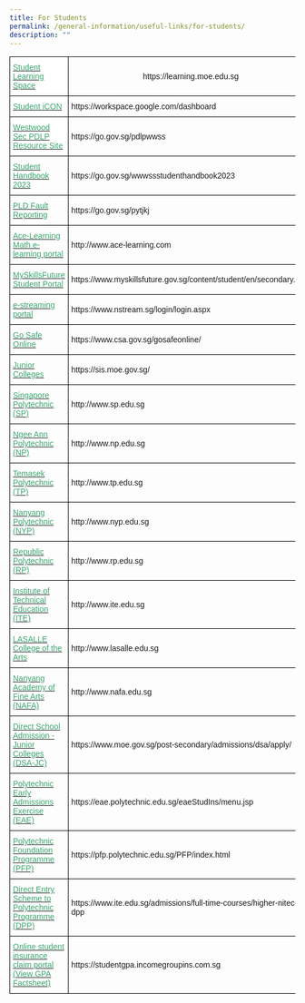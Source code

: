 ```yaml
---
title: For Students
permalink: /general-information/useful-links/for-students/
description: ""
---
```

<style type="text/css">
.tg  {border-collapse:collapse;border-spacing:0;}
.tg td{border-color:black;border-style:solid;border-width:1px;font-family:Arial, sans-serif;font-size:14px;
  overflow:hidden;padding:10px 5px;word-break:normal;}
.tg th{border-color:black;border-style:solid;border-width:1px;font-family:Arial, sans-serif;font-size:14px;
  font-weight:normal;overflow:hidden;padding:10px 5px;word-break:normal;}
.tg .tg-0y1c{background-color:#3AA66F;color:#FFF;font-weight:bold;text-align:left;vertical-align:top}
.tg .tg-zqva{background-color:#FFF;color:#666;text-align:left;vertical-align:top}
.tg .tg-cmm0{background-color:#FFF;color:#666;text-align:left;vertical-align:top}
</style>
<table class="tg">
<thead>
  <tr>
    <th class="tg-zqva"><a href="https://learning.moe.edu.sg/"><span style="text-decoration:none;color:#3AA66F">Student Learning Space</span></a></th>
    <th class="tg-kgfz">https://learning.moe.edu.sg</th>
  </tr>
</thead>
<tbody>
  <tr>
    <td class="tg-zqva"><a href="https://workspace.google.com/dashboard"><span style="text-decoration:none;color:#3AA66F">Student iCON</span></a><br></td>
    <td class="tg-sxrn">https://workspace.google.com/dashboard</td>
  </tr>
	<tr>
    <td class="tg-zqva"><a href="https://go.gov.sg/pdlpwwss"><span style="text-decoration:none;color:#3AA66F">Westwood Sec PDLP Resource Site</span></a><br></td>
    <td class="tg-sxrn">https://go.gov.sg/pdlpwwss</td>
  </tr>
	<tr>
    <td class="tg-7s4v"><a target="_blank" href="https://drive.google.com/file/d/1GSjC_XxSwQJra0EgTCyTdvJEHI32JfNy/view?usp=share_link"><span style="text-decoration:none;color:#3AA66F">Student Handbook 2023</span></a></td>
    <td class="tg-kgfz">https://go.gov.sg/wwwssstudenthandbook2023</td>
  </tr>
		<tr>
    <td class="tg-7s4v"><a href="https://go.gov.sg/pytjkj"><span style="text-decoration:none;color:#3AA66F">PLD Fault Reporting</span></a></td>
    <td class="tg-kgfz">https://go.gov.sg/pytjkj</td>
  </tr>
  <tr>
    <td class="tg-7s4v"><a href="https://www.ace-learning.com/"><span style="text-decoration:none;color:#3AA66F">Ace-Learning Math e-learning portal</span></a></td>
    <td class="tg-kgfz">http://www.ace-learning.com</td>
  </tr>
  <tr>
    <td class="tg-udx9"><a href="https://www.myskillsfuture.gov.sg/content/student/en/secondary.html"><span style="text-decoration:none;color:#3AA66F">MySkillsFuture Student Portal</span></a><br></td>
    <td class="tg-sxrn">https://www.myskillsfuture.gov.sg/content/student/en/secondary.html<br></td>
  </tr>
  <tr>
    <td class="tg-7s4v"><a href="https://www.nstream.sg/login/login.aspx"><span style="text-decoration:none;color:#3AA66F">e-streaming portal</span></a><br></td>
    <td class="tg-kgfz">https://www.nstream.sg/login/login.aspx<br></td>
  </tr>
  <tr>
    <td class="tg-udx9"><a href="https://www.csa.gov.sg/gosafeonline/"><span style="text-decoration:none;color:#3AA66F">Go Safe Online</span></a><br></td>
    <td class="tg-sxrn">https://www.csa.gov.sg/gosafeonline/<br></td>
  </tr>
  <tr>
    <td class="tg-7s4v"><a href="https://sis.moe.gov.sg/"><span style="text-decoration:none;color:#3AA66F">Junior Colleges</span></a></td>
    <td class="tg-kgfz">https://sis.moe.gov.sg/</td>
  </tr>
  <tr>
    <td class="tg-udx9"><a href="http://www.sp.edu.sg/"><span style="text-decoration:none;color:#3AA66F">Singapore Polytechnic (SP) </span></a></td>
    <td class="tg-sxrn">http://www.sp.edu.sg</td>
  </tr>
  <tr>
    <td class="tg-7s4v"><a href="http://www.np.edu.sg/"><span style="text-decoration:none;color:#3AA66F">Ngee Ann Polytechnic (NP)</span></a></td>
    <td class="tg-kgfz">http://www.np.edu.sg</td>
  </tr>
  <tr>
    <td class="tg-udx9"><a href="http://www.tp.edu.sg/"><span style="text-decoration:none;color:#3AA66F">Temasek Polytechnic (TP)</span></a></td>
    <td class="tg-sxrn">http://www.tp.edu.sg</td>
  </tr>
  <tr>
    <td class="tg-7s4v"><a href="http://www.nyp.edu.sg/"><span style="text-decoration:none;color:#3AA66F">Nanyang Polytechnic (NYP)</span></a></td>
    <td class="tg-kgfz">http://www.nyp.edu.sg</td>
  </tr>
  <tr>
    <td class="tg-udx9"><a href="http://www.rp.edu.sg/"><span style="text-decoration:none;color:#3AA66F">Republic Polytechnic (RP)</span></a></td>
    <td class="tg-sxrn">http://www.rp.edu.sg</td>
  </tr>
  <tr>
    <td class="tg-7s4v"><a href="http://www.ite.edu.sg/"><span style="text-decoration:none;color:#3AA66F">Institute of Technical Education (ITE)</span></a></td>
    <td class="tg-kgfz">http://www.ite.edu.sg</td>
  </tr>
  <tr>
    <td class="tg-udx9"><a href="http://www.lasalle.edu.sg/"><span style="text-decoration:none;color:#3AA66F">LASALLE College of the Arts</span></a></td>
    <td class="tg-sxrn">http://www.lasalle.edu.sg</td>
  </tr>
  <tr>
    <td class="tg-7s4v"><a href="http://www.nafa.edu.sg/"><span style="text-decoration:none;color:#3AA66F">Nanyang Academy of Fine Arts (NAFA)</span></a></td>
    <td class="tg-kgfz">http://www.nafa.edu.sg</td>
  </tr>
  <tr>
    <td class="tg-udx9"><a href="https://www.moe.gov.sg/post-secondary/admissions/dsa/apply/"><span style="text-decoration:none;color:#3AA66F">Direct School Admission - Junior Colleges (DSA-JC)</span></a></td>
    <td class="tg-sxrn">https://www.moe.gov.sg/post-secondary/admissions/dsa/apply/</td>
  </tr>
  <tr>
    <td class="tg-7s4v"><a href="https://eae.polytechnic.edu.sg/eaeStudIns/menu.jsp"><span style="text-decoration:none;color:#3AA66F">Polytechnic Early Admissions Exercise (EAE)</span></a></td>
    <td class="tg-kgfz">https://eae.polytechnic.edu.sg/eaeStudIns/menu.jsp</td>
  </tr>
  <tr>
    <td class="tg-udx9"><a href="https://pfp.polytechnic.edu.sg/PFP/index.html"><span style="text-decoration:none;color:#3AA66F">Polytechnic Foundation Programme (PFP)</span></a></td>
    <td class="tg-sxrn">https://pfp.polytechnic.edu.sg/PFP/index.html</td>
  </tr>
  <tr>
    <td class="tg-7s4v"><a href="https://www.ite.edu.sg/admissions/full-time-courses/higher-nitec-dpp"><span style="text-decoration:none;color:#3AA66F">Direct Entry Scheme to Polytechnic Programme (DPP)</span></a></td>
    <td class="tg-kgfz">https://www.ite.edu.sg/admissions/full-time-courses/higher-nitec-dpp<br></td>
  </tr>
  <tr>
    <td class="tg-udx9"><a href="https://studentgpa.incomegroupins.com.sg/"><span style="text-decoration:none;color:#3AA66F">Online student insurance claim portal</span></a><br><a href="https://go.gov.sg/rpk4gv"><span style="text-decoration:none;color:#3AA66F">(View GPA Factsheet)</span></a></td>
    <td class="tg-sxrn">https://studentgpa.incomegroupins.com.sg</td>
  </tr>
</tbody>
</table>